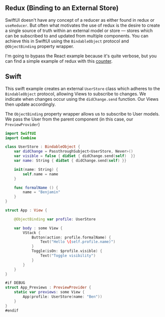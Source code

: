 ## Redux (Binding to an External Store)

SwiftUI doesn't have any concept of a reducer as either found in redux or `useReducer`. But often what motivates the use of redux is the desire to create a single source of truth within an external model or store — stores which can be subscribed to and updated from multiple components. You can achieve this in SwiftUI using the `BindableObject` protocol and `@ObjectBinding` property wrapper.

I'm going to bypass the React example because it's quite verbose, but you can find a simple example of redux with this [counter](https://codesandbox.io/s/github/reduxjs/redux/tree/master/examples/counter?from-embed).

## Swift

This swift example creates an external `UserStore` class which adheres to the `BindableObject` protocol, allowing Views to subscribe to changes. We indicate when changes occur using the `didChange.send` function. Our Views then update accordingly.

The `ObjectBinding` property wrapper allows us to subscribe to User models. We pass the User from the parent component (in this case, our `PreviewProvider`)

```swift
import SwiftUI
import Combine

class UserStore : BindableObject {
    var didChange = PassthroughSubject<UserStore, Never>()
    var visible = false { didSet { didChange.send(self)  }}
    var name: String { didSet { didChange.send(self) }}

    init(name: String) {
        self.name = name
    }

    func formalName () {
        name = "Benjamin"
    }
}

struct App : View {

    @ObjectBinding var profile: UserStore

    var body : some View {
        VStack {
            Button(action: profile.formalName) {
                Text("Hello \(self.profile.name)")
            }
            Toggle(isOn: $profile.visible) {
                Text("Toggle visibility")
            }
        }
    }
}

#if DEBUG
struct App_Previews : PreviewProvider {
    static var previews: some View {
        App(profile: UserStore(name: "Ben"))
    }
}
#endif
```
